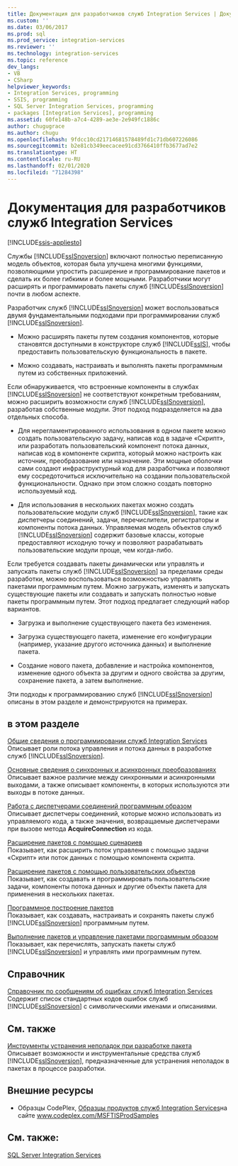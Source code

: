 ```yaml
---
title: Документация для разработчиков служб Integration Services | Документы Майкрософт
ms.custom: ''
ms.date: 03/06/2017
ms.prod: sql
ms.prod_service: integration-services
ms.reviewer: ''
ms.technology: integration-services
ms.topic: reference
dev_langs:
- VB
- CSharp
helpviewer_keywords:
- Integration Services, programming
- SSIS, programming
- SQL Server Integration Services, programming
- packages [Integration Services], programming
ms.assetid: 60fe148b-a7c4-4289-ae3e-2e949fc1886c
author: chugugrace
ms.author: chugu
ms.openlocfilehash: 9fdcc10cd21714681578489fd1c71db607226086
ms.sourcegitcommit: b2e81cb349eecacee91cd3766410ffb3677ad7e2
ms.translationtype: HT
ms.contentlocale: ru-RU
ms.lasthandoff: 02/01/2020
ms.locfileid: "71284398"
---
```

# <a name="integration-services-developer-documentation"></a>Документация для разработчиков служб Integration Services

[!INCLUDE[ssis-appliesto](../includes/ssis-appliesto-ssvrpluslinux-asdb-asdw-xxx.md)]


  Службы [!INCLUDE[ssISnoversion](../includes/ssisnoversion-md.md)] включают полностью переписанную модель объектов, которая была улучшена многими функциями, позволяющими упростить расширение и программирование пакетов и сделать их более гибкими и более мощными. Разработчики могут расширять и программировать пакеты служб [!INCLUDE[ssISnoversion](../includes/ssisnoversion-md.md)] почти в любом аспекте.  
  
 Разработчик служб [!INCLUDE[ssISnoversion](../includes/ssisnoversion-md.md)] может воспользоваться двумя фундаментальными подходами при программировании служб [!INCLUDE[ssISnoversion](../includes/ssisnoversion-md.md)].  
  
-   Можно расширять пакеты путем создания компонентов, которые становятся доступными в конструкторе служб [!INCLUDE[ssIS](../includes/ssis-md.md)], чтобы предоставить пользовательскую функциональность в пакете.  
  
-   Можно создавать, настраивать и выполнять пакеты программным путем из собственных приложений.  
  
 Если обнаруживается, что встроенные компоненты в службах [!INCLUDE[ssISnoversion](../includes/ssisnoversion-md.md)] не соответствуют конкретным требованиям, можно расширить возможности служб [!INCLUDE[ssISnoversion](../includes/ssisnoversion-md.md)], разработав собственные модули. Этот подход подразделяется на два отдельных способа.  
  
-   Для нерегламентированного использования в одном пакете можно создать пользовательскую задачу, написав код в задаче «Скрипт», или разработать пользовательский компонент потока данных, написав код в компоненте скрипта, который можно настроить как источник, преобразование или назначение. Эти мощные оболочки сами создают инфраструктурный код для разработчика и позволяют ему сосредоточиться исключительно на создании пользовательской функциональности. Однако при этом сложно создать повторно используемый код.  
  
-   Для использования в нескольких пакетах можно создать пользовательские модули служб [!INCLUDE[ssISnoversion](../includes/ssisnoversion-md.md)], такие как диспетчеры соединений, задачи, перечислители, регистраторы и компоненты потока данных. Управляемая модель объектов служб [!INCLUDE[ssISnoversion](../includes/ssisnoversion-md.md)] содержит базовые классы, которые предоставляют исходную точку и позволяют разрабатывать пользовательские модули проще, чем когда-либо.  
  
 Если требуется создавать пакеты динамически или управлять и запускать пакеты служб [!INCLUDE[ssISnoversion](../includes/ssisnoversion-md.md)] за пределами среды разработки, можно воспользоваться возможностью управлять пакетами программным путем. Можно загружать, изменять и запускать существующие пакеты или создавать и запускать полностью новые пакеты программным путем. Этот подход предлагает следующий набор вариантов.  
  
-   Загрузка и выполнение существующего пакета без изменения.  
  
-   Загрузка существующего пакета, изменение его конфигурации (например, указание другого источника данных) и выполнение пакета.  
  
-   Создание нового пакета, добавление и настройка компонентов, изменение одного объекта за другим и одного свойства за другим, сохранение пакета, а затем выполнение.  
  
 Эти подходы к программированию служб [!INCLUDE[ssISnoversion](../includes/ssisnoversion-md.md)] описаны в этом разделе и демонстрируются на примерах.  
  
## <a name="in-this-section"></a>в этом разделе  
 [Общие сведения о программировании служб Integration Services](../integration-services/integration-services-programming-overview.md)  
 Описывает роли потока управления и потока данных в разработке служб [!INCLUDE[ssISnoversion](../includes/ssisnoversion-md.md)].  
  
 [Основные сведения о синхронных и асинхронных преобразованиях](../integration-services/understanding-synchronous-and-asynchronous-transformations.md)  
 Описывает важное различие между синхронными и асинхронными выходами, а также описывает компоненты, в которых используются эти выходы в потоке данных.  
  
 [Работа с диспетчерами соединений программным образом](../integration-services/working-with-connection-managers-programmatically.md)  
 Описывает диспетчеры соединений, которые можно использовать из управляемого кода, а также значения, возвращаемые диспетчерами при вызове метода **AcquireConnection** из кода.  
  
 [Расширение пакетов с помощью сценариев](../integration-services/extending-packages-scripting/extending-packages-with-scripting.md)  
 Показывает, как расширить поток управления с помощью задачи «Скрипт» или поток данных с помощью компонента скрипта.  
  
 [Расширение пакетов с помощью пользовательских объектов](../integration-services/extending-packages-custom-objects/extending-packages-with-custom-objects.md)  
 Показывает, как создавать и программировать пользовательские задачи, компоненты потока данных и другие объекты пакета для применения в нескольких пакетах.  
  
 [Программное построение пакетов](../integration-services/building-packages-programmatically/building-packages-programmatically.md)  
 Показывает, как создавать, настраивать и сохранять пакеты служб [!INCLUDE[ssISnoversion](../includes/ssisnoversion-md.md)] программным путем.  
  
 [Выполнение пакетов и управление пакетами программным образом](../integration-services/run-manage-packages-programmatically/running-and-managing-packages-programmatically.md)  
 Показывает, как перечислять, запускать пакеты служб [!INCLUDE[ssISnoversion](../includes/ssisnoversion-md.md)] и управлять ими программным путем.  
  
## <a name="reference"></a>Справочник  
 [Справочник по сообщениям об ошибках служб Integration Services](../integration-services/integration-services-error-and-message-reference.md)  
 Содержит список стандартных кодов ошибок служб [!INCLUDE[ssISnoversion](../includes/ssisnoversion-md.md)] с символическими именами и описаниями.  
  
## <a name="related-sections"></a>См. также  
 [Инструменты устранения неполадок при разработке пакета](../integration-services/troubleshooting/troubleshooting-tools-for-package-development.md)  
 Описывает возможности и инструментальные средства служб [!INCLUDE[ssISnoversion](../includes/ssisnoversion-md.md)], предназначенные для устранения неполадок в пакетах в процессе разработки.  
  
## <a name="external-resources"></a>Внешние ресурсы  
  
-   Образцы CodePlex, [Образцы продуктов служб Integration Services](https://go.microsoft.com/fwlink/?LinkID=131204)на сайте www.codeplex.com/MSFTISProdSamples  
  
## <a name="see-also"></a>См. также:  
 [SQL Server Integration Services](../integration-services/sql-server-integration-services.md)  
  
  
